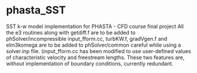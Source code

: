 # phasta_SST
SST k-w model implementation for PHASTA - CFD course final project
All the e3 routines along with getdiff.f are to be added to phSolver/incompressible
input_fform.cc, turbKW.f, gradVgen.f and elm3komega are to be added to phSolver/common
careful while using a solver.inp file. (input_fform.cc has been modified to use user-defined values 
of characteristic velocity and freestream lengths. These two features are, without implementation
of boundary conditions, currently redundant.
